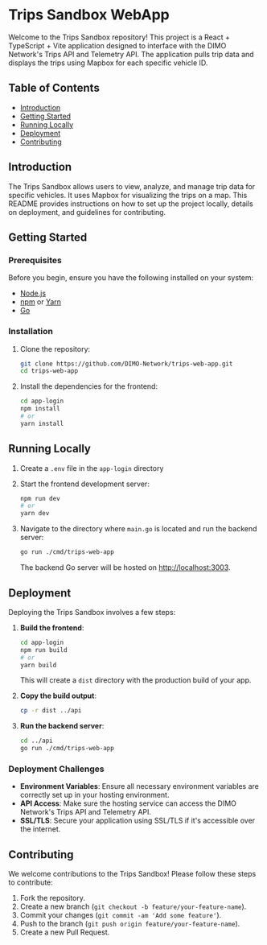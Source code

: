 # Trips Sandbox WebApp

Welcome to the Trips Sandbox repository! This project is a React + TypeScript + Vite application designed to interface with the DIMO Network's Trips API and Telemetry API. The application pulls trip data and displays the trips using Mapbox for each specific vehicle ID.

## Table of Contents

- [Introduction](#introduction)
- [Getting Started](#getting-started)
- [Running Locally](#running-locally)
- [Deployment](#deployment)
- [Contributing](#contributing)

## Introduction

The Trips Sandbox allows users to view, analyze, and manage trip data for specific vehicles. It uses Mapbox for visualizing the trips on a map. This README provides instructions on how to set up the project locally, details on deployment, and guidelines for contributing.

## Getting Started

### Prerequisites

Before you begin, ensure you have the following installed on your system:

- [Node.js](https://nodejs.org/en/download/)
- [npm](https://www.npmjs.com/get-npm) or [Yarn](https://yarnpkg.com/getting-started/install)
- [Go](https://golang.org/dl/)

### Installation

1. Clone the repository:
    ```sh
    git clone https://github.com/DIMO-Network/trips-web-app.git
    cd trips-web-app
    ```

2. Install the dependencies for the frontend:
    ```sh
    cd app-login
    npm install
    # or
    yarn install
    ```

## Running Locally

1. Create a `.env` file in the `app-login` directory

2. Start the frontend development server:
    ```sh
    npm run dev
    # or
    yarn dev
    ```

3. Navigate to the directory where `main.go` is located and run the backend server:
    ```sh
    go run ./cmd/trips-web-app
    ```

   The backend Go server will be hosted on [http://localhost:3003](http://localhost:3003).

## Deployment

Deploying the Trips Sandbox involves a few steps:

1. **Build the frontend**:
    ```sh
    cd app-login
    npm run build
    # or
    yarn build
    ```

   This will create a `dist` directory with the production build of your app.

2. **Copy the build output**:
    ```sh
    cp -r dist ../api
    ```

3. **Run the backend server**:
    ```sh
    cd ../api
    go run ./cmd/trips-web-app
    ```

### Deployment Challenges

- **Environment Variables**: Ensure all necessary environment variables are correctly set up in your hosting environment.
- **API Access**: Make sure the hosting service can access the DIMO Network's Trips API and Telemetry API.
- **SSL/TLS**: Secure your application using SSL/TLS if it's accessible over the internet.


## Contributing

We welcome contributions to the Trips Sandbox! Please follow these steps to contribute:

1. Fork the repository.
2. Create a new branch (`git checkout -b feature/your-feature-name`).
3. Commit your changes (`git commit -am 'Add some feature'`).
4. Push to the branch (`git push origin feature/your-feature-name`).
5. Create a new Pull Request.

